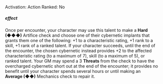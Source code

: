 Activation: Action
Ranked: No
##### effect
Once per encounter, your character may use
this talent to make a **Hard (◆◆◆)**
Artifice check and choose one of their
cybernetic implants that grants them one of
the following: +1 to a characteristic rating, +1
rank to a skill, +1 rank of a ranked talent. If
your character succeeds, until the end of the
encounter, the chosen cybernetic instead
provides +2 to the affected characteristic
rating (to a maximum of 7), skill (to a
maximum of 5), or ranked talent. Your GM
may spend a 3 **Threats** from the check to
have the overcharged cybernetic short out at
the end of the encounter; it provides no
benefit until your character spends several
hours or until making an **Average (◆◆)** Mechanics
check to repair it.